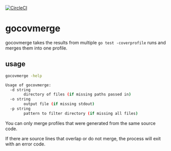 [![CircleCI](https://circleci.com/gh/alexfalkowski/gocovmerge.svg?style=svg)](https://circleci.com/gh/alexfalkowski/gocovmerge)

# gocovmerge

gocovmerge takes the results from multiple `go test -coverprofile` runs and merges them into one profile.

## usage

```bash
gocovmerge -help

Usage of gocovmerge:
  -d string
        directory of files (if missing paths passed in)
  -o string
        output file (if missing stdout)
  -p string
        pattern to filter directory (if missing all files)
```

You can only merge profiles that were generated from the same source code.

If there are source lines that overlap or do not merge, the process will exit with an error code.
